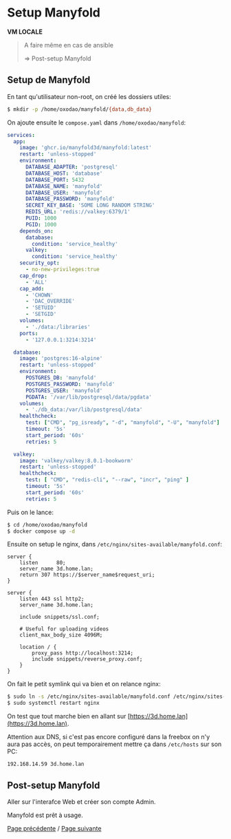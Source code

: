 # Setup Manyfold

**VM LOCALE**

> A faire même en cas de ansible
>
> => Post-setup Manyfold

## Setup de Manyfold

En tant qu'utilisateur non-root, on créé les dossiers utiles:
```sh
$ mkdir -p /home/oxodao/manyfold/{data,db_data}
```

On ajoute ensuite le `compose.yaml` dans `/home/oxodao/manyfold`:
```yaml
services:
  app:
    image: 'ghcr.io/manyfold3d/manyfold:latest'
    restart: 'unless-stopped'
    environment:
      DATABASE_ADAPTER: 'postgresql'
      DATABASE_HOST: 'database'
      DATABASE_PORT: 5432
      DATABASE_NAME: 'manyfold'
      DATABASE_USER: 'manyfold'
      DATABASE_PASSWORD: 'manyfold'
      SECRET_KEY_BASE: 'SOME LONG RANDOM STRING'
      REDIS_URL: 'redis://valkey:6379/1'
      PUID: 1000
      PGID: 1000
    depends_on:
      database:
        condition: 'service_healthy'
      valkey:
        condition: 'service_healthy'
    security_opt:
      - no-new-privileges:true
    cap_drop:
      - 'ALL'
    cap_add:
      - 'CHOWN'
      - 'DAC_OVERRIDE'
      - 'SETUID'
      - 'SETGID'
    volumes:
      - './data:/libraries'
    ports:
      - '127.0.0.1:3214:3214'

  database:
    image: 'postgres:16-alpine'
    restart: 'unless-stopped'
    environment:
      POSTGRES_DB: 'manyfold'
      POSTGRES_PASSWORD: 'manyfold'
      POSTGRES_USER: 'manyfold'
      PGDATA: '/var/lib/postgresql/data/pgdata'
    volumes:
      - './db_data:/var/lib/postgresql/data'
    healthcheck:
      test: ["CMD", "pg_isready", "-d", "manyfold", "-U", "manyfold"]
      timeout: '5s'
      start_period: '60s'
      retries: 5

  valkey:
    image: 'valkey/valkey:8.0.1-bookworm'
    restart: 'unless-stopped'
    healthcheck:
      test: [ "CMD", "redis-cli", "--raw", "incr", "ping" ]
      timeout: '5s'
      start_period: '60s'
      retries: 5
```

Puis on le lance:
```sh
$ cd /home/oxodao/manyfold
$ docker compose up -d
```

Ensuite on setup le nginx, dans `/etc/nginx/sites-available/manyfold.conf`:
```
server {
    listen      80;
    server_name 3d.home.lan;
    return 307 https://$server_name$request_uri;
}

server {
    listen 443 ssl http2;
    server_name 3d.home.lan;

    include snippets/ssl.conf;

    # Useful for uploading videos
    client_max_body_size 4096M;

    location / {
        proxy_pass http://localhost:3214;
        include snippets/reverse_proxy.conf;
    }
}
```

On fait le petit symlink qui va bien et on relance nginx:
```sh
$ sudo ln -s /etc/nginx/sites-available/manyfold.conf /etc/nginx/sites-enabled/manyfold.conf
$ sudo systemctl restart nginx
```

On test que tout marche bien en allant sur [https://3d.home.lan](https://3d.home.lan).

Attention aux DNS, si c'est pas encore configuré dans la freebox on n'y aura pas accès, on peut temporairement mettre ça dans `/etc/hosts` sur son PC:
```
192.168.14.59 3d.home.lan
```

## Post-setup Manyfold

Aller sur l'interafce Web et créer son compte Admin.

Manyfold est prêt à usage.

[Page précédente](setup_immich.md) / [Page suivante](setup_jdownloader.md)